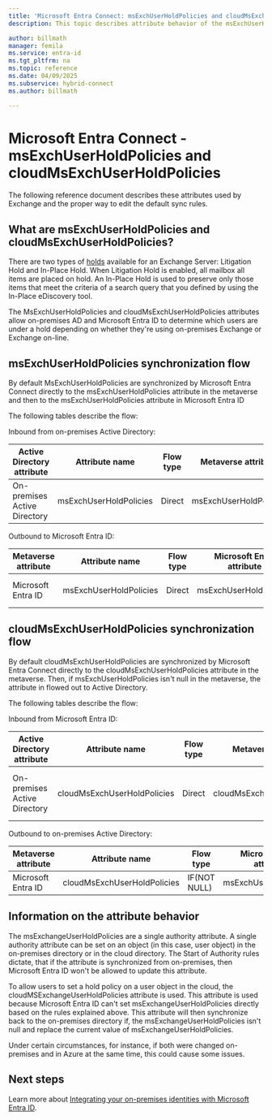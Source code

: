 ```yaml
---
title: 'Microsoft Entra Connect: msExchUserHoldPolicies and cloudMsExchUserHoldPolicies'
description: This topic describes attribute behavior of the msExchUserHoldPolicies and cloudMsExchUserHoldPolicies attributes

author: billmath
manager: femila
ms.service: entra-id
ms.tgt_pltfrm: na
ms.topic: reference
ms.date: 04/09/2025
ms.subservice: hybrid-connect
ms.author: billmath

---
```


# Microsoft Entra Connect - msExchUserHoldPolicies and cloudMsExchUserHoldPolicies
The following reference document describes these attributes used by Exchange and the proper way to edit the default sync rules.

## What are msExchUserHoldPolicies and cloudMsExchUserHoldPolicies?
There are two types of [holds](/exchange/policy-and-compliance/holds/holds) available for an Exchange Server: Litigation Hold and In-Place Hold. When Litigation Hold is enabled, all mailbox all items are placed on hold.  An In-Place Hold is used to preserve only those items that meet the criteria of a search query that you defined by using the In-Place eDiscovery tool.

The MsExchUserHoldPolicies and cloudMsExchUserHoldPolicies attributes allow on-premises AD and Microsoft Entra ID to determine which users are under a hold depending on whether they're using on-premises Exchange or Exchange on-line.

## msExchUserHoldPolicies synchronization flow
By default MsExchUserHoldPolicies are synchronized by Microsoft Entra Connect directly to the msExchUserHoldPolicies attribute in the metaverse and then to the msExchUserHoldPolicies attribute in Microsoft Entra ID

The following tables describe the flow:

Inbound from on-premises Active Directory:

|Active Directory attribute|Attribute name|Flow type|Metaverse attribute|Sync Rule|
|-----|-----|-----|-----|-----|
|On-premises Active Directory|msExchUserHoldPolicies|Direct|msExchUserHoldPolicies|In from AD - User Exchange|

Outbound to Microsoft Entra ID:

|Metaverse attribute|Attribute name|Flow type|Microsoft Entra attribute|Sync Rule|
|-----|-----|-----|-----|-----|
|Microsoft Entra ID|msExchUserHoldPolicies|Direct|msExchUserHoldPolicies|Out to Microsoft Entra ID – UserExchangeOnline|

## cloudMsExchUserHoldPolicies synchronization flow
By default cloudMsExchUserHoldPolicies are synchronized by Microsoft Entra Connect directly to the cloudMsExchUserHoldPolicies attribute in the metaverse. Then, if msExchUserHoldPolicies isn't null in the metaverse, the attribute in flowed out to Active Directory.

The following tables describe the flow:

Inbound from Microsoft Entra ID:

|Active Directory attribute|Attribute name|Flow type|Metaverse attribute|Sync Rule|
|-----|-----|-----|-----|-----|
|On-premises Active Directory|cloudMsExchUserHoldPolicies|Direct|cloudMsExchUserHoldPolicies|In from Microsoft Entra ID - User Exchange|

Outbound to on-premises Active Directory:

|Metaverse attribute|Attribute name|Flow type|Microsoft Entra attribute|Sync Rule|
|-----|-----|-----|-----|-----|
|Microsoft Entra ID|cloudMsExchUserHoldPolicies|IF(NOT NULL)|msExchUserHoldPolicies|Out to AD – UserExchangeOnline|

## Information on the attribute behavior
The msExchangeUserHoldPolicies are a single authority attribute.  A single authority attribute can be set on an object (in this case, user object) in the on-premises directory or in the cloud directory.  The Start of Authority rules dictate, that if the attribute is synchronized from on-premises, then Microsoft Entra ID won't be allowed to update this attribute.

To allow users to set a hold policy on a user object in the cloud, the cloudMSExchangeUserHoldPolicies attribute is used. This attribute is used because Microsoft Entra ID can't set msExchangeUserHoldPolicies directly based on the rules explained above.  This attribute will then synchronize back to the on-premises directory if, the msExchangeUserHoldPolicies isn't null and replace the current value of msExchangeUserHoldPolicies.

Under certain circumstances, for instance, if both were changed on-premises and in Azure at the same time, this could cause some issues.  

## Next steps
Learn more about [Integrating your on-premises identities with Microsoft Entra ID](../whatis-hybrid-identity.md).
